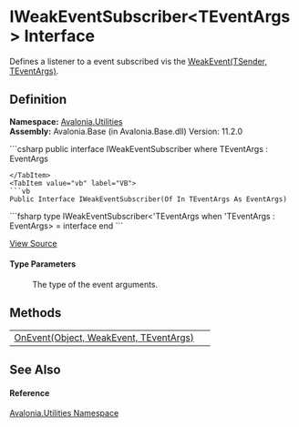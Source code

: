 # IWeakEventSubscriber&lt;TEventArgs&gt; Interface


Defines a listener to a event subscribed vis the <a href="T_Avalonia_Utilities_WeakEvent_2">WeakEvent(TSender, TEventArgs)</a>.



## Definition
**Namespace:** <a href="N_Avalonia_Utilities">Avalonia.Utilities</a>  
**Assembly:** Avalonia.Base (in Avalonia.Base.dll) Version: 11.2.0

<Tabs groupId="api-code-preview">
<TabItem value="csharp" label="C#">
```csharp
public interface IWeakEventSubscriber<in TEventArgs>
where TEventArgs : EventArgs

```
</TabItem>
<TabItem value="vb" label="VB">
```vb
Public Interface IWeakEventSubscriber(Of In TEventArgs As EventArgs)
```
</TabItem>
<TabItem value="fsharp" label="F#">
```fsharp
type IWeakEventSubscriber<'TEventArgs when 'TEventArgs : EventArgs> = interface end
```
</TabItem>
</Tabs>



<a href="https://github.com/AvaloniaUI/Avalonia/tree/master/src/Avalonia.Base/Utilities/IWeakEventSubscriber.cs" title="View the source code">View Source</a>



#### Type Parameters
<dl><dt /><dd>The type of the event arguments.</dd></dl>

## Methods
<table>
<tr>
<td><a href="M_Avalonia_Utilities_IWeakEventSubscriber_1_OnEvent">OnEvent(Object, WeakEvent, TEventArgs)</a></td>
<td> </td>
</tr>
</table>

## See Also


#### Reference
<a href="N_Avalonia_Utilities">Avalonia.Utilities Namespace</a>  

